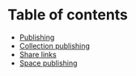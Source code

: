 # Table of contents

* [Publishing](README.md)
* [Collection publishing](collection-publishing.md)
* [Share links](share-links.md)
* [Space publishing](space-publishing.md)
